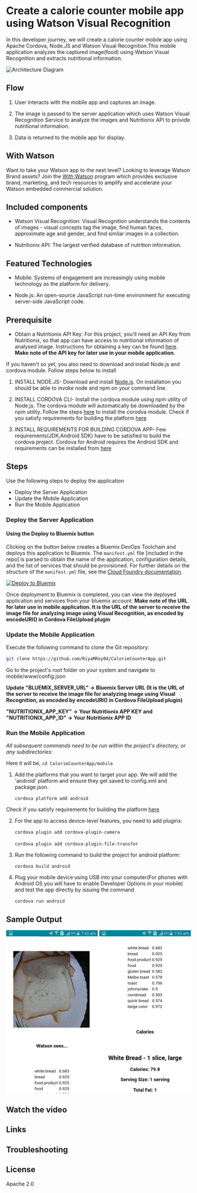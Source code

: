# Create a calorie counter mobile app using Watson Visual Recognition

In this developer journey, we will create a calorie counter mobile app using Apache Cordova, Node.JS and Watson Visual Recognition.This mobile application analyzes the captured image(food) using Watson Visual Recognition and extracts nutritional information.

![Architecture Diagram](https://github.com/RiyaMRoy04/CalorieCounterApp/blob/master/images/arch_diagram.png "Architecture_diagram")

## Flow

1. User interacts with the mobile app and captures an image.
    
2. The image is passed to the server application which uses Watson Visual Recognition Service to analyze the images and Nutritionix API to provide nutritional information.
    
3. Data is returned to the mobile app for display.

## With Watson

Want to take your Watson app to the next level? Looking to leverage Watson Brand assets? Join the [With Watson](https://www.ibm.com/watson/with-watson/) program which provides exclusive brand, marketing, and tech resources to amplify and accelerate your Watson embedded commercial solution.

## Included components

* Watson Visual Recognition: Visual Recognition understands the contents of images - visual concepts tag the image, find human faces, approximate age and gender, and find similar images in a collection.

* Nutritionix API: The largest verified database of nutrition information.

## Featured Technologies

* Mobile: Systems of engagement are increasingly using mobile technology as the platform for delivery.

* Node.js: An open-source JavaScript run-time environment for executing server-side JavaScript code.


## Prerequisite

* Obtain a Nutritionix API Key: For this project, you'll need an API Key from Nutritionix, so that app can have access to nutritional information of analysed image. Instructions for obtaining a key can be found [here](https://developer.nutritionix.com/). **Make note of the API key for later use in your mobile application.**

If you haven't so yet, you also need to download and install Node.js and cordova module. Follow steps below to install
 
 1. INSTALL NODE.JS- Download and install [Node.js](https://nodejs.org/en/download/). On installation you should be able to invoke node and npm on your command line.
 
 2. INSTALL CORDOVA CLI- Install the cordova module using npm utility of Node.js. The cordova module will automatically be downloaded by the npm utility. Follow the steps [here](https://cordova.apache.org/docs/en/latest/guide/cli/#installing-the-cordova-cli) to install the corodva module. Check if you satisfy requirements for building the platform [here](https://cordova.apache.org/docs/en/latest/guide/cli/#install-pre-requisites-for-building)
 
 3. INSTALL REQUIREMENTS FOR BUILDING CORDOVA APP- Few requirements(JDK,Android SDK) have to be satisfied to build the cordova project. Cordova for Android requires the Android SDK and requirements can be installed from [here](https://cordova.apache.org/docs/en/latest/guide/platforms/android/index.html#installing-the-requirements)

## Steps

Use the following steps to deploy the application
- Deploy the Server Application
- Update the Mobile Application
- Run the Mobile Application

### Deploy the Server Application

#### Using the Deploy to Bluemix button
Clicking on the button below creates a Bluemix DevOps Toolchain and deploys this application to Bluemix. The `manifest.yml` file [included in the repo] is parsed to obtain the name of the application, configuration details, and the list of services that should be provisioned. For further details on the structure of the `manifest.yml` file, see the [Cloud Foundry documentation](https://docs.cloudfoundry.org/devguide/deploy-apps/manifest.html#minimal-manifest).

[![Deploy to Bluemix](https://bluemix.net/deploy/button.png)](https://bluemix.net/deploy?repository=https://github.com/RiyaMRoy04/CalorieCounterApp.git)

Once deployment to Bluemix is completed, you can view the deployed application and services from your bluemix account.
**Make note of the URL for later use in mobile application. It is the URL of the server to receive the image file for analyzing image using Visual Recognition, as encoded by encodeURI() in Cordova FileUpload plugin**
 
 ### Update the Mobile Application
 
 Execute the following command to clone the Git repository:

```bash
git clone https://github.com/RiyaMRoy04/CalorieCounterApp.git
```
Go to the project's root folder on your system and navigate to mobile/www/config.json
 
 **Update "BLUEMIX_SERVER_URL" -> Bluemix Server URL 
 (It is the URL of the server to receive the image file for analyzing image using Visual Recognition, as encoded by encodeURI() in Cordova FileUpload plugin)** 
 
 **"NUTRITIONIX_APP_KEY" -> Your Nutritionix APP KEY and "NUTRITIONIX_APP_ID" -> Your Nutritionix APP ID** 
 
 ### Run the Mobile Application
 
 *All subsequent commands need to be run within the project's directory, or any subdirectories:* 
 
 Here it will be, ``` cd CalorieCounterApp/mobile ```
 
 1. Add the platforms that you want to target your app. We will add the 'android' platform and ensure they get saved to config.xml and package.json.
      ```
      cordova platform add android
      ```
 Check if you satisfy requirements for building the platform [here](https://cordova.apache.org/docs/en/latest/guide/cli/#install-pre-requisites-for-building)
 
 2. For the app to access device-level features, you need to add plugins:
   
      ```
      cordova plugin add cordova-plugin-camera

      cordova plugin add cordova-plugin-file-transfer
      ```
 3. Run the following command to build the project for android platform:
   
      ```
      cordova build android
      ```
 4. Plug your mobile device using USB into your computer(For phones with Android OS you will have to enable Developer Options in your mobile) and test the app directly by issuing the command
 
      ```
      cordova run android
      ```
 
  ## Sample Output
  
  <img src="images/output1.jpg" width="250">  <img src="images/output2.jpg" width="250">
  
  ## Watch the video
  
  ## Links
  
  
  ## Troubleshooting
  
  ## License
  
  Apache 2.0
  
  
